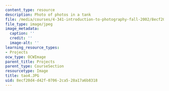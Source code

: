 ```yaml
---
content_type: resource
description: Photo of photos in a tank
file: /media/courses/4-341-introduction-to-photography-fall-2002/8ecf20d4d42f07062ca528a17a6b8318_tao4.JPG
file_type: image/jpeg
image_metadata:
  caption: ''
  credit: ''
  image-alt: ''
learning_resource_types:
- Projects
ocw_type: OCWImage
parent_title: Projects
parent_type: CourseSection
resourcetype: Image
title: tao4.JPG
uid: 8ecf20d4-d42f-0706-2ca5-28a17a6b8318
---
```

